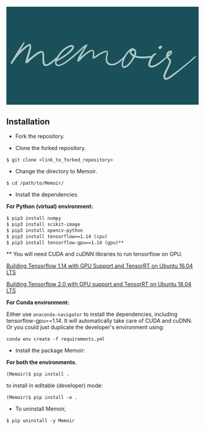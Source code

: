 ![](./images/Logo.jpg)

## Installation

* Fork the repository.

* Clone the forked repository.
```
$ git clone <link_to_forked_repository>
```

* Change the directory to Memoir.
```
$ cd /path/to/Memoir/
```

* Install the dependencies.

**For Python (virtual) environment:**
```
$ pip3 install numpy
$ pip3 install scikit-image
$ pip3 install opencv-python
$ pip3 install tensorflow==1.14 (cpu)
$ pip3 install tensorflow-gpu==1.14 (gpu)**
```
** You will need CUDA and cuDNN libraries to run tensorflow on GPU.

[Building Tensorflow 1.14 with GPU Support and TensorRT on Ubuntu 16.04 LTS](https://medium.com/analytics-vidhya/building-tensorflow-1-14-with-gpu-support-and-tensorrt-on-ubuntu-16-04-84bbd356e03)

[Building Tensorflow 2.0 with GPU support and TensorRT on Ubuntu 18.04 LTS](https://medium.com/analytics-vidhya/building-tensorflow-2-0-with-gpu-support-and-tensorrt-on-ubuntu-18-04-lts-part-1-e04ce41f885c)

**For Conda environment:**

Either use `anaconda-navigator` to install the dependencies, including tensorflow-gpu==1.14. It will automatically take care of CUDA and cuDNN. Or you could just duplicate the developer's environment using:
```
conda env create -f requirements.yml
```
* Install the package Memoir:

**For both the environments.**
```
(Memoir)$ pip install .
```
to install in editable (developer) mode:
```
(Memoir)$ pip install -e .
```

* To uninstall Memoir,
```
$ pip uninstall -y Memoir
```
